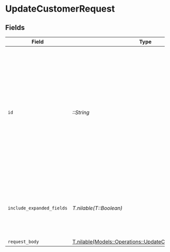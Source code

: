 # UpdateCustomerRequest


## Fields

| Field                                                                                                                                                                                                         | Type                                                                                                                                                                                                          | Required                                                                                                                                                                                                      | Description                                                                                                                                                                                                   |
| ------------------------------------------------------------------------------------------------------------------------------------------------------------------------------------------------------------- | ------------------------------------------------------------------------------------------------------------------------------------------------------------------------------------------------------------- | ------------------------------------------------------------------------------------------------------------------------------------------------------------------------------------------------------------- | ------------------------------------------------------------------------------------------------------------------------------------------------------------------------------------------------------------- |
| `id`                                                                                                                                                                                                          | *::String*                                                                                                                                                                                                    | :heavy_check_mark:                                                                                                                                                                                            | The unique ID of the customer. You may use either the customer's `id` on Dub (obtained via `/customers` endpoint) or their `externalId` (unique ID within your system, prefixed with `ext_`, e.g. `ext_123`). |
| `include_expanded_fields`                                                                                                                                                                                     | *T.nilable(T::Boolean)*                                                                                                                                                                                       | :heavy_minus_sign:                                                                                                                                                                                            | Whether to include expanded fields on the customer (`link`, `partner`, `discount`).                                                                                                                           |
| `request_body`                                                                                                                                                                                                | [T.nilable(Models::Operations::UpdateCustomerRequestBody)](../../models/operations/updatecustomerrequestbody.md)                                                                                              | :heavy_minus_sign:                                                                                                                                                                                            | N/A                                                                                                                                                                                                           |